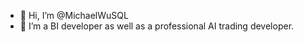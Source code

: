 - 👋 Hi, I’m @MichaelWuSQL
- 👀 I’m a BI developer as well as a professional AI trading developer.

<!---
MichaelWuSQL/MichaelWuSQL is a ✨ special ✨ repository because its `README.md` (this file) appears on your GitHub profile.
You can click the Preview link to take a look at your changes.
--->
